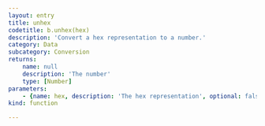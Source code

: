```yaml
---
layout: entry
title: unhex
codetitle: b.unhex(hex)
description: 'Convert a hex representation to a number.'
category: Data
subcategory: Conversion
returns:
    name: null
    description: 'The number'
    type: [Number]
parameters:
    - {name: hex, description: 'The hex representation', optional: false, type: [String]}
kind: function

---
```

